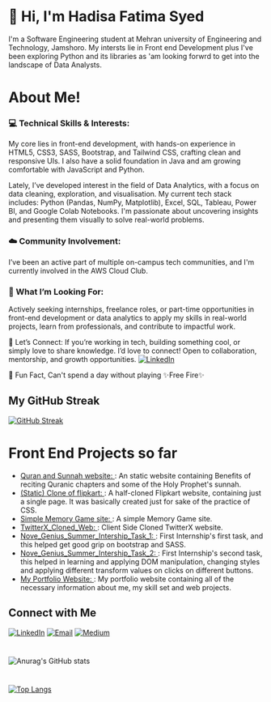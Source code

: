 <!---[![Header](https://www.techspot.com/images2/news/bigimage/2019/10/2019-10-25-image-5.jpg)](https://github.com/hadisafatima)--->
<p align="center">
  <h1>👋 Hi, I'm Hadisa Fatima Syed</h1>
</p>
I'm a Software Engineering student at Mehran university of Engineering and Technology, Jamshoro. My intersts lie in Front end Development plus I've been exploring Python and its libraries as 'am looking forwrd to get into the landscape of Data Analysts.


# About Me!

### 💻 Technical Skills & Interests:
My core lies in front-end development, with hands-on experience in HTML5, CSS3, SASS, Bootstrap, and Tailwind CSS, crafting clean and responsive UIs. I also have a solid foundation in Java and am growing comfortable with JavaScript and Python.

Lately, I’ve developed interest in the field of Data Analytics, with a focus on data cleaning, exploration, and visualisation. 
My current tech stack includes:
Python (Pandas, NumPy, Matplotlib), Excel, SQL, Tableau,  Power BI, and Google Colab Notebooks.
I'm passionate about uncovering insights and presenting them visually to solve real-world problems.

### ☁️ Community Involvement:
I’ve been an active part of multiple on-campus tech communities, and I'm currently involved in the AWS Cloud Club.

### 🚀 What I’m Looking For:
Actively seeking internships, freelance roles, or part-time opportunities in front-end development or data analytics to apply my skills in real-world projects, learn from professionals, and contribute to impactful work.

🌱 Let’s Connect:
If you’re working in tech, building something cool, or simply love to share knowledge. I’d love to connect! Open to collaboration, mentorship, and growth opportunities.
[![LinkedIn](https://img.shields.io/badge/-LinkedIn-0077B5?style=for-the-badge&logo=linkedin&logoColor=white)](https://www.linkedin.com/in/hadisa-fatima-syed-85537a266/)


🤌 Fun Fact, Can't spend a day without playing ✨Free Fire✨
    
## My GitHub Streak

[![GitHub Streak](https://streak-stats.demolab.com/?user=hadisafatima&theme=dark)](https://git.io/streak-stats)


<!---## Activity Graph

[![Ashutosh's github activity graph](https://github-readme-activity-graph.vercel.app/graph?username=hadisafatima&theme=dracula&bg_color=1a1b27&color=f8f8f2&line=bd93f9&point=ff79c6)](https://github.com/ashutosh00710/github-readme-activity-graph)--->




# Front End Projects so far
- [Quran and Sunnah website: ](https://hadisafatima.github.io/Wisdoms-of-Holy-Quran-and-Sunnahs/): An static website containing Benefits of reciting Quranic chapters and some of the Holy Prophet's sunnah.
- [(Static) Clone of flipkart: ](https://hadisafatima.github.io/flipkart-website/): A half-cloned Flipkart website, containing just a single page. It was basically created just for sake of the practice of CSS.
- [Simple Memory Game site: ](https://hadisafatima.github.io/Simple-Memory-Game-web/) : A simple Memory Game site.
- [TwitterX_Cloned_Web: ](https://hadisafatima.github.io/TwitterX_Clone/) : Client Side Cloned TwitterX website.
- [Nove_Genius_Summer_Intership_Task_1: ](https://hadisafatima.github.io/NovaGenius_InternshipTask_1/) : First Internship's first task, and this helped get good grip on bootstrap and SASS.
- [Nove_Genius_Summer_Intership_Task_2: ](https://hadisafatima.github.io/Nova-Genius-Internship-Task-2/) : First Internship's second task, this helped in learning and applying DOM manipulation, changing styles and applying different transform values on clicks on different buttons.
- [My Portfolio Website: ](https://hadisafatima.github.io/My_Portfolio/) : My portfolio website containing all of the necessary information about me, my skill set and web projects.

  
## Connect with Me

[![LinkedIn](https://img.shields.io/badge/-LinkedIn-0077B5?style=for-the-badge&logo=linkedin&logoColor=white)](https://www.linkedin.com/in/hadisa-fatima-syed-85537a266/)
[![Email](https://img.shields.io/badge/-Email-D14836?style=for-the-badge&logo=gmail&logoColor=white)](mailto:hadisaasyed@gmail.com)
[![Medium](https://img.shields.io/badge/-Medium-12100E?style=for-the-badge&logo=medium&logoColor=white)](https://medium.com/@hadisaasyed)



# 

![Anurag's GitHub stats](https://github-readme-stats.vercel.app/api?username=hadisafatima&show_icons=true&theme=radical)

#

[![Top Langs](https://github-readme-stats.vercel.app/api/top-langs/?username=hadisafatima&layout=compact&theme=radical)](https://github.com/your-username/github-readme-stats)



<!---
hadisafatima/hadisafatima is a ✨ special ✨ repository because its `README.md` (this file) appears on your GitHub profile.
You can click the Preview link to take a look at your changes.
--->
